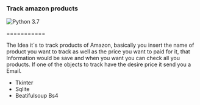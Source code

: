 ﻿### Track amazon products

![Python 3.7](https://img.shields.io/badge/Python-3.7-blue.svg)

===========

The Idea it´s to track products of Amazon, basically you insert the name of product you want to track as well as the price you want to paid for it, that Information would be save
and when you want you can check all you products. If one of the objects to track have the desire price it send you a Email. 


*  Tkinter
*  Sqlite
*  Beatifulsoup  Bs4


